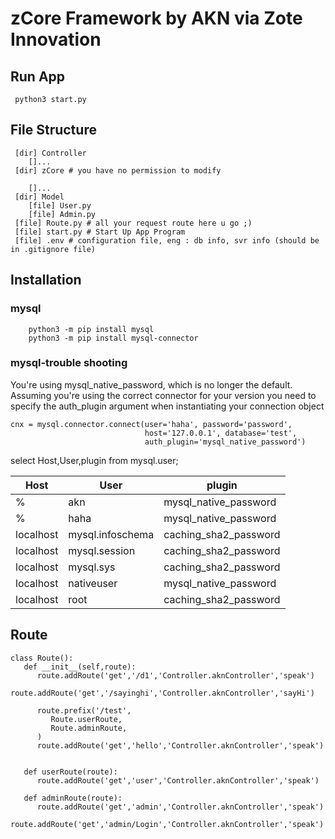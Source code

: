 # zCore Framework by AKN via Zote Innovation
## Run App
```
 python3 start.py
```

## File Structure
```
 [dir] Controller
    []...
 [dir] zCore # you have no permission to modify 
    
    []...
 [dir] Model
    [file] User.py
    [file] Admin.py
 [file] Route.py # all your request route here u go ;)
 [file] start.py # Start Up App Program
 [file] .env # configuration file, eng : db info, svr info (should be in .gitignore file) 
```

## Installation
### mysql
```
    python3 -m pip install mysql
    python3 -m pip install mysql-connector
```
### mysql-trouble shooting
You're using mysql_native_password, which is no longer the default. Assuming you're using the correct connector for your version you need to specify the auth_plugin argument when instantiating your connection object
```
cnx = mysql.connector.connect(user='haha', password='password',
                              host='127.0.0.1', database='test',
                              auth_plugin='mysql_native_password')
```
select Host,User,plugin from mysql.user;

| Host      | User                | plugin                |
|-----------|---------------------|-----------------------|
| %         | akn                 | mysql_native_password |
| %         | haha                | mysql_native_password |
| localhost | mysql.infoschema    | caching_sha2_password |
| localhost | mysql.session       | caching_sha2_password |
| localhost | mysql.sys           | caching_sha2_password |
| localhost | nativeuser          | mysql_native_password |
| localhost | root                | caching_sha2_password |

## Route

```
class Route():
   def __init__(self,route):
      route.addRoute('get','/d1','Controller.aknController','speak')
      route.addRoute('get','/sayinghi','Controller.aknController','sayHi')
        
      route.prefix('/test',
         Route.userRoute,
         Route.adminRoute,
      )
      route.addRoute('get','hello','Controller.aknController','speak')

    
   def userRoute(route):
      route.addRoute('get','user','Controller.aknController','speak')

   def adminRoute(route):
      route.addRoute('get','admin','Controller.aknController','speak')
      route.addRoute('get','admin/Login','Controller.aknController','speak')

```